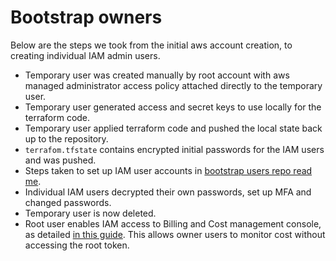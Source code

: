 # Bootstrap owners

Below are the steps we took from the initial aws account creation, to creating individual IAM admin users. 


- Temporary user was created manually by root account with aws managed administrator access policy attached directly to the temporary user.
- Temporary user generated access and secret keys to use locally for the terraform code. 
- Temporary user applied terraform code and pushed the local state back up to the repository.
- `terrafom.tfstate` contains encrypted initial passwords for the IAM users and was pushed.
- Steps taken to set up IAM user accounts in [bootstrap users repo read me](https://github.com/documentation/bootstrap-users/blob/main/README.md).
- Individual IAM users decrypted their own passwords, set up MFA and changed passwords.
- Temporary user is now deleted.
- Root user enables IAM access to Billing and Cost management console, as detailed [in this guide](https://docs.aws.amazon.com/awsaccountbilling/latest/aboutv2/control-access-billing.html). This allows owner users to monitor cost without accessing the root token.